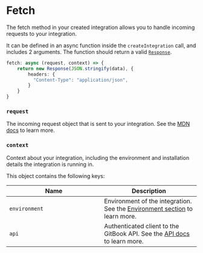 # Fetch

The fetch method in your created integration allows you to handle incoming requests to your integration.

It can be defined in an async function inside the `createIntegration` call, and includes 2 arguments. The function should return a valid [`Response`](../runtime/apis.md).

```typescript
fetch: async (request, context) => {
    return new Response(JSON.stringify(data), {
        headers: {
          "Content-Type": "application/json",
        } 
    }
}
```

### `request`

The incoming request object that is sent to your integration. See the [MDN docs](https://developer.mozilla.org/en-US/docs/Web/API/Request) to learn more.

### `context`

Context about your integration, including the environment and installation details the integration is running in.

This object contains the following keys:

<table><thead><tr><th width="235">Name</th><th>Description</th></tr></thead><tbody><tr><td><code>environment</code></td><td>Environment of the integration. See the <a href="environment.md">Environment section</a> to learn more.</td></tr><tr><td><code>api</code></td><td>Authenticated client to the GitBook API. See the <a href="../../gitbook-api/reference/">API docs</a> to learn more.</td></tr></tbody></table>
